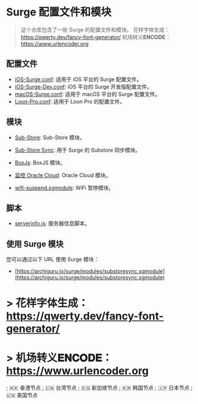 # Surge 配置文件和模块

> 这个仓库包含了一些 Surge 的配置文件和模块。
> 花样字体生成： https://qwerty.dev/fancy-font-generator/
> 机场转义𝐄𝐍𝐂𝐎𝐃𝐄： https://www.urlencoder.org

## 配置文件

- [iOS-Surge.conf](https://archiguru.io/surge/iOS-Surge.conf): 适用于 iOS 平台的 Surge 配置文件。
- [iOS-Surge-Dev.conf](https://archiguru.io/surge/iOS-Surge-Dev.conf): iOS 平台的 Surge 开发版配置文件。
- [macOS-Surge.conf](https://archiguru.io/surge/macOS-Surge.conf): 适用于 macOS 平台的 Surge 配置文件。
- [Loon-Pro.conf](https://archiguru.io/surge/Loon-Pro.conf): 适用于 Loon Pro 的配置文件。

## 模块

- [Sub-Store](https://archiguru.io/surge/modules/substore.sgmodule): Sub-Store 模块。

- [Sub-Store Sync](https://archiguru.io/surge/modules/substoresync.sgmodule): 用于 Surge 的 Substore 同步模块。

- [BoxJs](https://archiguru.io/surge/modules/boxjs.sgmodule): BoxJS 模块。

- [监控 Oracle Cloud](https://archiguru.io/surge/modules/oraclecloud.sgmodule): Oracle Cloud 模块。

- [wifi-suspend.sgmodule](https://archiguru.io/surge/modules/wifi-suspend.sgmodule): WiFi 暂停模块。

## 脚本

- [serverinfo.js](https://archiguru.io/surge/script/serverinfo.js): 服务器信息脚本。

## 使用 Surge 模块

您可以通过以下 URL 使用 Surge 模块：
- [https://archiguru.io/surge/modules/substoresync.sgmodule](https://archiguru.io/surge/modules/substoresync.sgmodule)




# > 花样字体生成： https://qwerty.dev/fancy-font-generator/
# > 机场转义𝐄𝐍𝐂𝐎𝐃𝐄： https://www.urlencoder.org



; 🇭🇰 香港节点
; 🇨🇳 台湾节点
; 🇸🇬 新加坡节点
; 🇰🇷 韩国节点
; 🇯🇵 日本节点
; 🇺🇲 美国节点